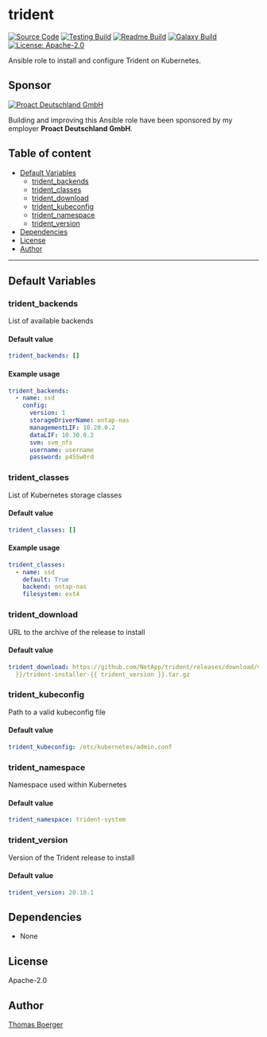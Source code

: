 # trident

[![Source Code](https://img.shields.io/badge/github-source%20code-blue?logo=github&logoColor=white)](https://github.com/rolehippie/trident) [![Testing Build](https://github.com/rolehippie/trident/workflows/testing/badge.svg)](https://github.com/rolehippie/trident/actions?query=workflow%3Atesting) [![Readme Build](https://github.com/rolehippie/trident/workflows/readme/badge.svg)](https://github.com/rolehippie/trident/actions?query=workflow%3Areadme) [![Galaxy Build](https://github.com/rolehippie/trident/workflows/galaxy/badge.svg)](https://github.com/rolehippie/trident/actions?query=workflow%3Agalaxy) [![License: Apache-2.0](https://img.shields.io/github/license/rolehippie/trident)](https://github.com/rolehippie/trident/blob/master/LICENSE) 

Ansible role to install and configure Trident on Kubernetes. 

## Sponsor 

[![Proact Deutschland GmbH](https://proact.eu/wp-content/uploads/2020/03/proact-logo.png)](https://proact.eu) 

Building and improving this Ansible role have been sponsored by my employer **Proact Deutschland GmbH**.

## Table of content

* [Default Variables](#default-variables)
  * [trident_backends](#trident_backends)
  * [trident_classes](#trident_classes)
  * [trident_download](#trident_download)
  * [trident_kubeconfig](#trident_kubeconfig)
  * [trident_namespace](#trident_namespace)
  * [trident_version](#trident_version)
* [Dependencies](#dependencies)
* [License](#license)
* [Author](#author)

---

## Default Variables

### trident_backends

List of available backends

#### Default value

```YAML
trident_backends: []
```

#### Example usage

```YAML
trident_backends:
  - name: ssd
    config:
      version: 1
      storageDriverName: ontap-nas
      managementLIF: 10.20.0.2
      dataLIF: 10.30.0.2
      svm: svm_nfs
      username: username
      password: p455w0rd
```

### trident_classes

List of Kubernetes storage classes

#### Default value

```YAML
trident_classes: []
```

#### Example usage

```YAML
trident_classes:
  - name: ssd
    default: True
    backend: ontap-nas
    filesystem: ext4
```

### trident_download

URL to the archive of the release to install

#### Default value

```YAML
trident_download: https://github.com/NetApp/trident/releases/download/v{{ trident_version
  }}/trident-installer-{{ trident_version }}.tar.gz
```

### trident_kubeconfig

Path to a valid kubeconfig file

#### Default value

```YAML
trident_kubeconfig: /etc/kubernetes/admin.conf
```

### trident_namespace

Namespace used within Kubernetes

#### Default value

```YAML
trident_namespace: trident-system
```

### trident_version

Version of the Trident release to install

#### Default value

```YAML
trident_version: 20.10.1
```

## Dependencies

* None

## License

Apache-2.0

## Author

[Thomas Boerger](https://github.com/tboerger)
